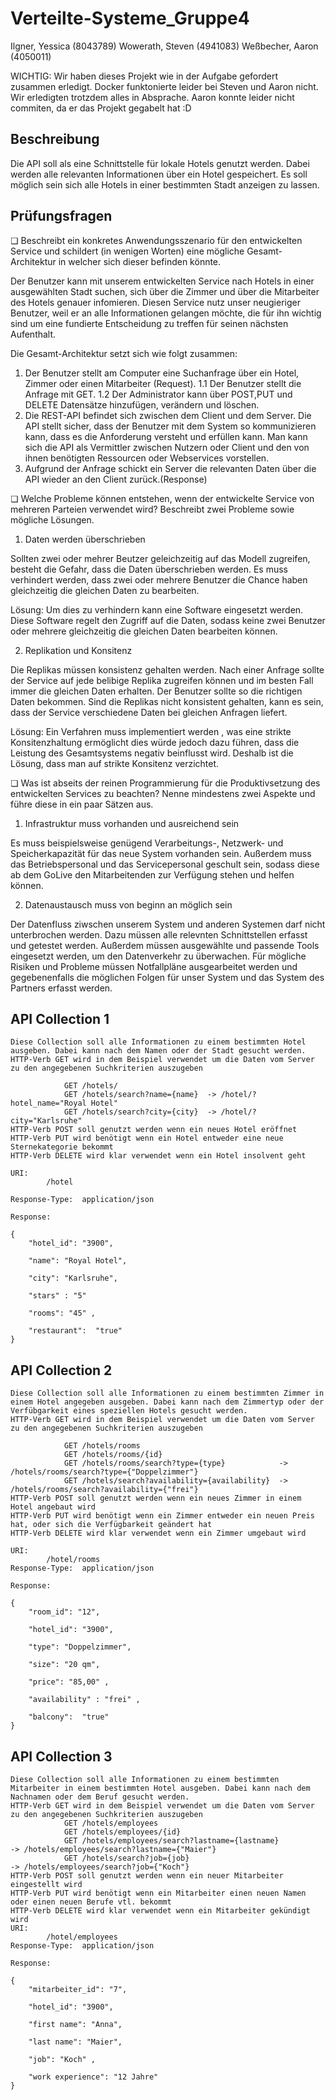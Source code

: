 # Verteilte-Systeme_Gruppe4

Ilgner, Yessica (8043789)
Wowerath, Steven (4941083)
Weßbecher, Aaron (4050011)

WICHTIG: Wir haben dieses Projekt wie in der Aufgabe gefordert zusammen erledigt. Docker funktonierte leider bei Steven und Aaron nicht. Wir erledigten trotzdem alles in Absprache. Aaron konnte leider nicht commiten, da er das Projekt gegabelt hat :D 

## Beschreibung

Die API soll als eine Schnittstelle für lokale Hotels genutzt werden. Dabei werden alle relevanten Informationen über ein Hotel gespeichert. 
Es soll möglich sein sich alle Hotels in einer bestimmten Stadt anzeigen zu lassen.   




## Prüfungsfragen

❏ Beschreibt ein konkretes Anwendungsszenario für den entwickelten
Service und schildert (in wenigen Worten) eine mögliche
Gesamt-Architektur in welcher sich dieser befinden könnte.

Der Benutzer kann mit unserem entwickelten Service nach Hotels in einer ausgewählten Stadt suchen, sich über die Zimmer und über die Mitarbeiter des Hotels genauer infomieren. Diesen Service nutz unser neugieriger Benutzer, weil er an alle Informationen gelangen möchte, die für ihn wichtig sind um eine fundierte Entscheidung zu treffen für seinen nächsten Aufenthalt.

Die Gesamt-Architektur setzt sich wie folgt zusammen:

1. Der Benutzer stellt am Computer eine Suchanfrage über ein Hotel, Zimmer oder einen Mitarbeiter (Request). 
	1.1 Der Benutzer stellt die Anfrage mit GET.
	1.2 Der Administrator kann über POST,PUT und DELETE Datensätze hinzufügen, verändern und löschen.
2. Die REST-API befindet sich zwischen dem Client und dem Server. Die API stellt sicher, dass der Benutzer mit dem System so kommunizieren kann, dass es die Anforderung versteht und erfüllen kann. 
Man kann sich die API als Vermittler zwischen Nutzern oder Client und den von ihnen benötigten Ressourcen oder Webservices vorstellen.
3. Aufgrund der Anfrage schickt ein Server die relevanten Daten über die API wieder an den Client zurück.(Response)



❏ Welche Probleme können entstehen, wenn der entwickelte Service von
mehreren Parteien verwendet wird? Beschreibt zwei Probleme sowie
mögliche Lösungen.


1. Daten werden überschrieben

Sollten zwei oder mehrer Beutzer geleichzeitig auf das Modell zugreifen, besteht die Gefahr, dass die Daten überschrieben werden. Es muss verhindert werden, dass zwei oder mehrere Benutzer die Chance haben gleichzeitig die gleichen Daten zu bearbeiten. 


Lösung: Um dies zu verhindern kann eine Software eingesetzt werden. Diese Software regelt den Zugriff auf die Daten, sodass keine zwei Benutzer oder mehrere gleichzeitig die gleichen Daten bearbeiten können. 


2. Replikation und Konsitenz

Die Replikas müssen konsistenz gehalten werden. Nach einer Anfrage sollte der Service auf jede belibige Replika zugreifen können und im besten Fall immer die gleichen Daten erhalten. Der Benutzer sollte so die richtigen Daten bekommen. Sind die Replikas nicht konsistent gehalten, kann es sein, dass der Service verschiedene Daten bei gleichen Anfragen liefert.  

Lösung: Ein Verfahren muss implementiert werden , was eine strikte Konsitenzhaltung ermöglicht dies würde jedoch dazu führen, dass die Leistung des Gesamtsystems negativ beinflusst wird. Deshalb ist die Lösung, dass man auf strikte Konsitenz verzichtet.  




❏ Was ist abseits der reinen Programmierung für die Produktivsetzung des
entwickelten Services zu beachten? Nenne mindestens zwei Aspekte und
führe diese in ein paar Sätzen aus.


1. Infrastruktur muss vorhanden und ausreichend sein 

Es muss beispielsweise genügend Verarbeitungs-, Netzwerk- und Speicherkapazität für das neue System vorhanden sein. Außerdem muss das Betriebspersonal und das Servicepersonal geschult sein, sodass diese ab dem GoLive den Mitarbeitenden zur Verfügung stehen und helfen können. 


2. Datenaustausch muss von beginn an möglich sein

Der Datenfluss ziwschen unserem System und anderen Systemen darf nicht unterbrochen werden. Dazu müssen alle relevnten Schnittstellen erfasst und getestet werden. Außerdem müssen ausgewählte und passende Tools eingesetzt werden, um den Datenverkehr zu überwachen. Für mögliche Risiken und Probleme müssen Notfallpläne ausgearbeitet werden und gegebenenfalls die möglichen Folgen für unser System und das System des Partners erfasst werden.






## API Collection 1
``` 
Diese Collection soll alle Informationen zu einem bestimmten Hotel ausgeben. Dabei kann nach dem Namen oder der Stadt gesucht werden.
HTTP-Verb GET wird in dem Beispiel verwendet um die Daten vom Server zu den angegebenen Suchkriterien auszugeben 

            GET /hotels/
            GET /hotels/search?name={name}  -> /hotel/?hotel_name="Royal Hotel"
            GET /hotels/search?city={city}  -> /hotel/?city="Karlsruhe"
HTTP-Verb POST soll genutzt werden wenn ein neues Hotel eröffnet 
HTTP-Verb PUT wird benötigt wenn ein Hotel entweder eine neue Sternekategorie bekommt
HTTP-Verb DELETE wird klar verwendet wenn ein Hotel insolvent geht

URI:
		/hotel	

Response-Type: 	application/json

Response:

{
    "hotel_id": "3900",
    
    "name": "Royal Hotel",
    
    "city": "Karlsruhe",

    "stars" : "5"
    
    "rooms": "45" ,
    
    "restaurant":  "true"
}
``` 

## API Collection 2
``` 
Diese Collection soll alle Informationen zu einem bestimmten Zimmer in einem Hotel angegeben ausgeben. Dabei kann nach dem Zimmertyp oder der Verfübgarkeit eines speziellen Hotels gesucht werden.
HTTP-Verb GET wird in dem Beispiel verwendet um die Daten vom Server zu den angegebenen Suchkriterien auszugeben

            GET /hotels/rooms
            GET /hotels/rooms/{id}                   
            GET /hotels/rooms/search?type={type}            -> /hotels/rooms/search?type={"Doppelzimmer"}
            GET /hotels/search?availability={availability}  -> /hotels/rooms/search?availability={"frei"}
HTTP-Verb POST soll genutzt werden wenn ein neues Zimmer in einem Hotel angebaut wird 
HTTP-Verb PUT wird benötigt wenn ein Zimmer entweder ein neuen Preis hat, oder sich die Verfügbarkeit geändert hat 
HTTP-Verb DELETE wird klar verwendet wenn ein Zimmer umgebaut wird

URI:
		/hotel/rooms
Response-Type: 	application/json

Response:

{
    "room_id": "12",

    "hotel_id": "3900",
    
    "type": "Doppelzimmer",
    
    "size": "20 qm",
    
    "price": "85,00" ,

    "availability" : "frei" ,

    "balcony":  "true" 
}
```  

## API Collection 3

``` 
Diese Collection soll alle Informationen zu einem bestimmten Mitarbeiter in einem bestimmten Hotel ausgeben. Dabei kann nach dem Nachnamen oder dem Beruf gesucht werden.
HTTP-Verb GET wird in dem Beispiel verwendet um die Daten vom Server zu den angegebenen Suchkriterien auszugeben 
            GET /hotels/employees
            GET /hotels/employees/{id}                   
            GET /hotels/employees/search?lastname={lastname}            -> /hotels/employees/search?lastname={"Maier"}
            GET /hotels/search?job={job}                                -> /hotels/employees/search?job={"Koch"}
HTTP-Verb POST soll genutzt werden wenn ein neuer Mitarbeiter eingestellt wird 
HTTP-Verb PUT wird benötigt wenn ein Mitarbeiter einen neuen Namen oder einen neuen Berufe vtl. bekommt
HTTP-Verb DELETE wird klar verwendet wenn ein Mitarbeiter gekündigt wird
URI:
		/hotel/employees
Response-Type: 	application/json

Response:
 
{
    "mitarbeiter_id": "7",

    "hotel_id": "3900",
    
    "first name": "Anna",
    
    "last name": "Maier",
    
    "job": "Koch" ,

    "work experience": "12 Jahre"   
}

``` 



